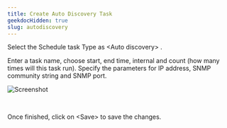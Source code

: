 ```yaml
---
title: Create Auto Discovery Task
geekdocHidden: true
slug: autodiscovery
---
```


Select the Schedule task Type as \<Auto discovery> .

Enter a task name, choose start, end time, internal and count (how many times will this task run).  Specify the parameters for IP address, SNMP community string and SNMP port.


![Screenshot](/cloud_vista/sysadmin/images/job2.png)

&nbsp;

Once finished, click on \<Save> to save the changes.